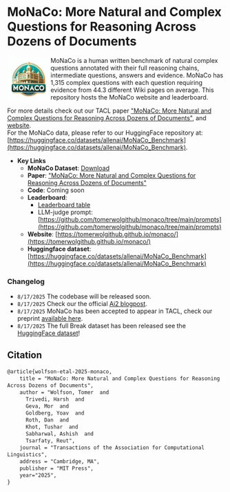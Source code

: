 # MoNaCo: More Natural and Complex Questions for Reasoning Across Dozens of Documents

<img align="left" src="images/monaco_logo.jpeg" style="width:20%; height:auto;"></img>
MoNaCo is a human written benchmark of natural complex questions annotated with their full reasoning chains, intermediate questions, answers and evidence. MoNaCo has 1,315 complex questions with each question requiring evidence from 44.3 different Wiki pages on average.
This repository hosts the MoNaCo website and leaderboard.

For more details check out our TACL paper ["MoNaCo: More Natural and Complex Questions for Reasoning Across Dozens of Documents"](https://arxiv.org/abs/2508.11133), and [website](https://tomerwolgithub.github.io/monaco/).  
For the MoNaCo data, please refer to our HuggingFace repository at: [https://huggingface.co/datasets/allenai/MoNaCo_Benchmark](https://huggingface.co/datasets/allenai/MoNaCo_Benchmark).



* **Key Links**
	* **MoNaCo Dataset**: [Download](https://huggingface.co/datasets/allenai/MoNaCo_Benchmark)
	* **Paper**: ["MoNaCo: More Natural and Complex Questions for Reasoning Across Dozens of Documents"
](https://arxiv.org/abs/2508.11133)
	* **Code**: Coming soon
	* **Leaderboard**:  
		* [Leaderboard table](https://tomerwolgithub.github.io/monaco/leaderboard.html)
		* LLM-judge prompt: [https://github.com/tomerwolgithub/monaco/tree/main/prompts](https://github.com/tomerwolgithub/monaco/tree/main/prompts)
	* **Website**: [https://tomerwolgithub.github.io/monaco/](https://tomerwolgithub.github.io/monaco/)
	* **Huggingface dataset**: [https://huggingface.co/datasets/allenai/MoNaCo_Benchmark](https://huggingface.co/datasets/allenai/MoNaCo_Benchmark)


### Changelog
- `8/17/2025` The codebase will be released soon.
- `8/17/2025` Check our the official [Ai2 blogpost](https://arxiv.org/abs/2001.11770v1).
- `8/17/2025` MoNaCo has been accepted to appear in TACL, check our preprint [available here](https://arxiv.org/abs/2001.11770v1).
- `8/17/2025` The full Break dataset has been released see the [HuggingFace dataset](https://huggingface.co/datasets/allenai/MoNaCo_Benchmark)!

## Citation

```
@article{wolfson-etal-2025-monaco,
    title = "MoNaCo: More Natural and Complex Questions for Reasoning Across Dozens of Documents",
    author = "Wolfson, Tomer  and
      Trivedi, Harsh  and
      Geva, Mor  and
      Goldberg, Yoav  and
      Roth, Dan  and
      Khot, Tushar  and
      Sabharwal, Ashish  and
      Tsarfaty, Reut",
    journal = "Transactions of the Association for Computational Linguistics",
    address = "Cambridge, MA",
    publisher = "MIT Press",
    year="2025",
}
```
